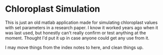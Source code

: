 # Chloroplast Simulation

This is just an old matlab application made for simulating chloroplast values with set parameters in a research paper. I know it worked years ago when it was last used, but honestly can't really confirm or test anything at the moment. Thought I'd put it up in case anyone could get any use from it.

I may move things from the index notes to here, and clean things up.